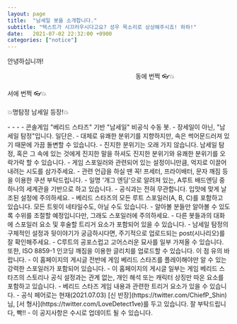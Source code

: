 ```yaml
---
layout: page
title:  "남세일 봇을 소개합니다."
subtitle: "텍스트가 시끄러우시다고요? 성우 목소리로 상상해주시죠! 하하!"
date:   2021-07-02 22:32:00 +0900
categories: ["notice"]
---
```


안녕하십니까!

<p align="center">
<span style="display: inline-block; width: 50%; text-align: right;">동에 번쩍 👓💥</span>

<span style="display: inline-block; width: 50%; text-align: left;">서에 번쩍 👓💥</span>
<br>           
💥명탐정 남세일 등장!💥<br>
</p>
- - -
- 콘솔게임 "베리드 스타즈" 기반 "남세일" 비공식 수동 봇.
- 장세일이 아닌, "남세일 탐정"입니다. 일단은.
  - 대체로 유쾌한 분위기를 지향하지만, 속은 썩어문드러져 있기 때문에 가끔 돌변할 수 있습니다.
  - 진지한 분위기는 오래 가지 않습니다. 남세일 탐정, 혹은 그 속에 있는 것에게 진지한 말을 하셔도 진지한 분위기와 유쾌한 분위기를 오락가락 할 수 있습니다.
  - 게임 스포일러와 관련되어 있는 설정이니만큼, 억지로 이끌어내려는 시도를 삼가주세요.
  - 관련 언급을 하실 땐 꼭! 프세터, 프라이배터, 문자 깨짐 등을 이용한 쿠션 부탁드립니다.
- 일명 '개그 엔딩'으로 알려져 있는, A루트 배드엔딩 중 하나의 세계관을 기반으로 하고 있습니다.
  - 공식과는 전혀 무관합니다. 입맛에 맞게 날조된 설정에 주의하세요.
- 베리드 스타즈의 모든 루트 스포일러(A, B, C)를 포함하고 있습니다. 모든 트윗이 네타일수도, 아닐 수도 있습니다.
  - 알아볼 분들만 알아볼 수 있도록 수위를 조절할 예정입니다만, 그래도 스포일러에 주의하세요.
  - 다른 봇들과의 대화에 스포일러 요소 및 후술할 트리거 요소가 포함되어 있을 수 있습니다.
- 남세일 탐정의 구체적인 설정과 뒷이야기가 궁금하시다면, 주기적으로 업로드되는 post(시나리오)를 잘 확인해주세요.
  - C루트의 공포스럽고 고어스러운 묘사를 일부 가져올 수 있습니다. 또한, ISO 8859-1 인코딩 깨짐을 이용한 글리치를 업로드할 수 있습니다. 이 점 유의 바랍니다.
  - 이 홈페이지의 게시글 전반에 게임 베리드 스타즈를 플레이해야만 알 수 있는 강력한 스포일러가 포함되어 있습니다.
  - 이 홈페이지의 게시글 일부는 게임 베리드 스타즈의 스토리나 공식 설정과는 관계 없는, 개인 해석 또는 캐릭터 상징만 따온 요소를 포함하고 있습니다.
- 베리드 스타즈 게임 내용과 관련한 트리거 요소가 있을 수 있습니다.
- 공식 페어로는 현재(2021.07.03) [신 반장](https://twitter.com/ChiefP_Shin)님, [서 형사](https://twitter.com/LoveDetect1ve)를 두고 있습니다. 잘 부탁드립니다, 빡!!
- 이 공지사항은 수시로 업데이트 될 수 있습니다.
